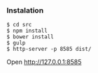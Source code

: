 ### Instalation

``` shell
$ cd src
$ npm install
$ bower install
$ gulp
$ http-server -p 8585 dist/
```

Open http://127.0.0.1:8585

